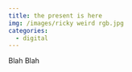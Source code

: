 ```yaml
---
title: the present is here
img: /images/ricky weird rgb.jpg
categories:
  - digital
---
```

Blah Blah
